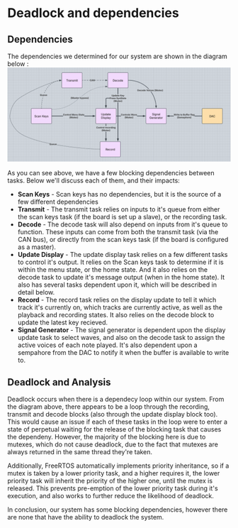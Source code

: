 # Deadlock and dependencies

## Dependencies
The dependencies we determined for our system are shown in the diagram below : 
![Dependencies](/Images/dependencies.png)

As you can see above, we have a few blocking dependencies between tasks. Below we'll discuss each of them, and their impacts:
- **Scan Keys** - Scan keys has no dependencies, but it is the source of a few different dependencies
- **Transmit** - The transmit task relies on inputs to it's queue from either the scan keys task (if the board is set up a slave), or the recording task.
- **Decode** - The decode task will also depend on inputs from it's queue to function. These inputs can come from both the transmit task (via the CAN bus), or directly from the scan keys task (if the board is configured as a master).
- **Update Display** - The update display task relies on a few different tasks to control it's output. It relies on the Scan keys task to determine if it is within the menu state, or the home state. And it also relies on the decode task to update it's message output (when in the home state). It also has several tasks dependent upon it, which will be described in detail below.
- **Record** - The record task relies on the display update to tell it which track it's currently on, which tracks are currently active, as well as the playback and recording states. It also relies on the decode block to update the latest key recieved.
- **Signal Generator** - The signal generator is dependent upon the display update task to select waves, and also on the decode task to assign the active voices of each note played. It's also dependent upon a sempahore from the DAC to notify it when the buffer is available to write to. 

## Deadlock and Analysis
Deadlock occurs when there is a dependecy loop within our system. From the diagram above, there appears to be a loop through the recording, transmit and decode blocks (also through the update display block too). This would cause an issue if each of these tasks in the loop were to enter a state of perpetual waiting for the release of the blocking task that causes the dependeny. However, the majority of the blocking here is due to mutexes, which do not cause deadlock, due to the fact that mutexes are always returned in the same thread they're taken. 

Additionally, FreeRTOS automatically implements priority inheritance, so if a mutex is taken by a lower priority task, and a higher requires it, the lower priority task will inherit the priority of the higher one, until the mutex is released. This prevents pre-emption of the lower priority task during it's execution, and also works to further reduce the likelihood of deadlock. 

In conclusion, our system has some blocking dependencies, however there are none that have the ability to deadlock the system. 
